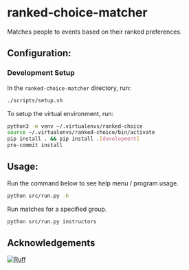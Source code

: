 # ranked-choice-matcher
Matches people to events based on their ranked preferences.

## Configuration:

### Development Setup

In the `ranked-choice-matcher` directory, run:
```bash
./scripts/setup.sh
```

To setup the virtual environment, run:
```bash
python3 -m venv ~/.virtualenvs/ranked-choice
source ~/.virtualenvs/ranked-choice/bin/activate
pip install . && pip install .[development]
pre-commit install
```

## Usage:

Run the command below to see help menu / program usage.
```bash
python src/run.py -h
```

Run matches for a specified group.
```bash
python src/run.py instructors
```

## Acknowledgements
[![Ruff](https://img.shields.io/endpoint?url=https://raw.githubusercontent.com/astral-sh/ruff/main/assets/badge/v2.json)](https://github.com/astral-sh/ruff)